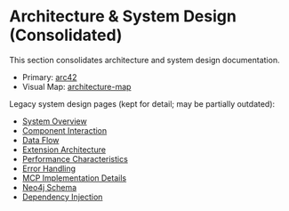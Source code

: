 # Architecture & System Design (Consolidated)

This section consolidates architecture and system design documentation.

- Primary: [arc42](../architecture/arc42.md)
- Visual Map: [architecture-map](../architecture/architecture-map.md)

Legacy system design pages (kept for detail; may be partially outdated):
- [System Overview](./system-overview.md)
- [Component Interaction](./component-interaction.md)
- [Data Flow](./data-flow.md)
- [Extension Architecture](./extension-architecture.md)
- [Performance Characteristics](./performance-characteristics.md)
- [Error Handling](./error-handling-architecture.md)
- [MCP Implementation Details](./mcp-implementation-details.md)
- [Neo4j Schema](./neo4j-schema.md)
- [Dependency Injection](./dependency-injection-implementation.md)
